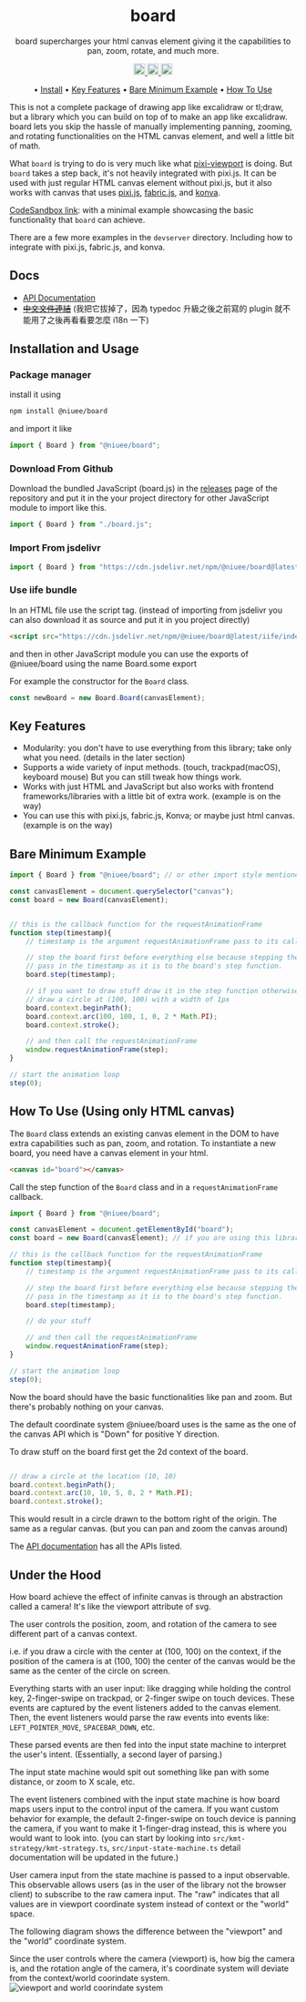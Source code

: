 <h1 align="center">
    board
</h1>
<p align="center">
    board supercharges your html canvas element giving it the capabilities to pan, zoom, rotate, and much more.
</p>
<p align="center">
    <a href="https://www.npmjs.com/package/@niuee/board">
        <img src="https://img.shields.io/npm/v/@niuee/board.svg?style=for-the-badge" alt="continuous integration" style="height: 20px;"/>
    </a>
    <a href="https://github.com/niuee/board/actions/workflows/node.js.yml">
        <img src="https://img.shields.io/github/actions/workflow/status/niuee/board/ci-test.yml?label=test&style=for-the-badge" alt="contributors" style="height: 20px;"/>
    </a>
    <a href="https://github.com/niuee/board/blob/main/LICENSE.txt">
        <img src="https://img.shields.io/github/license/niuee/board?style=for-the-badge" alt="contributors" style="height: 20px;"/>
    </a>

</p>

<p align="center">
  •
  <a href="#install">Install</a> •
  <a href="#key-features">Key Features</a> •
  <a href="#bare-minimum-example">Bare Minimum Example</a> •
  <a href="#how-to-use">How To Use</a>

</p>

This is not a complete package of drawing app like excalidraw or tl;draw, but a library which you can build on top of to make an app like excalidraw.
board lets you skip the hassle of manually implementing panning, zooming, and rotating functionalities on the HTML canvas element, and well a little bit of math.

What `board` is trying to do is very much like what [pixi-viewport](https://github.com/pixijs-userland/pixi-viewport) is doing. But `board` takes a step back, it's not heavily integrated with pixi.js. It can be used with just regular HTML canvas element without pixi.js, but it also works with canvas that uses [pixi.js](https://github.com/pixijs/pixijs), [fabric.js](https://github.com/fabricjs/fabric.js), and [konva](https://github.com/konvajs/konva).

[CodeSandbox link](https://codesandbox.io/p/sandbox/drp5c7): with a minimal example showcasing the basic functionality that `board` can achieve.

There are a few more examples in the `devserver` directory. Including how to integrate with pixi.js, fabric.js, and konva.

## Docs
- [API Documentation](https://niuee.github.io/board/index.html)
- [~~中文文件連結~~]() (我把它拔掉了，因為 typedoc 升級之後之前寫的 plugin 就不能用了之後再看看要怎麼 i18n 一下)

## Installation and Usage
### Package manager
install it using
```bash
npm install @niuee/board
```
and import it like
```javascript
import { Board } from "@niuee/board";
```

### Download From Github
Download the bundled JavaScript (board.js) in the [releases](https://github.com/niuee/board/releases/) page of the repository and put it in the your project directory for other JavaScript module to import like this.
```javascript
import { Board } from "./board.js";
```

### Import From jsdelivr
```javascript
import { Board } from "https://cdn.jsdelivr.net/npm/@niuee/board@latest/index.mjs";
```

### Use iife bundle
In an HTML file use the script tag. (instead of importing from jsdelivr you can also download it as source and put it in you project directly)
```html
<script src="https://cdn.jsdelivr.net/npm/@niuee/board@latest/iife/index.js"></script>
```

and then in other JavaScript module you can use the exports of @niuee/board using the name Board.some export

For example the constructor for the `Board` class.
```javascript
const newBoard = new Board.Board(canvasElement);
```

## Key Features
- Modularity: you don't have to use everything from this library; take only what you need. (details in the later section)
- Supports a wide variety of input methods. (touch, trackpad(macOS), keyboard mouse) But you can still tweak how things work.
- Works with just HTML and JavaScript but also works with frontend frameworks/libraries with a little bit of extra work. (example is on the way)
- You can use this with pixi.js, fabric.js, Konva; or maybe just html canvas. (example is on the way)

## Bare Minimum Example

```javascript
import { Board } from "@niuee/board"; // or other import style mentioned above

const canvasElement = document.querySelector("canvas");
const board = new Board(canvasElement);


// this is the callback function for the requestAnimationFrame
function step(timestamp){
    // timestamp is the argument requestAnimationFrame pass to its callback function

    // step the board first before everything else because stepping the board would wipe the canvas
    // pass in the timestamp as it is to the board's step function.
    board.step(timestamp);

    // if you want to draw stuff draw it in the step function otherwise it would not persist
    // draw a circle at (100, 100) with a width of 1px
    board.context.beginPath();
    board.context.arc(100, 100, 1, 0, 2 * Math.PI);
    board.context.stroke();

    // and then call the requestAnimationFrame
    window.requestAnimationFrame(step);
}

// start the animation loop
step(0);
```

## How To Use (Using only HTML canvas)
The `Board` class extends an existing canvas element in the DOM to have extra capabilities such as pan, zoom, and rotation.
To instantiate a new board, you need have a canvas element in your html.
```html
<canvas id="board"></canvas>
```

Call the step function of the `Board` class and in a `requestAnimationFrame` callback.
```javascript
import { Board } from "@niuee/board";

const canvasElement = document.getElementById("board");
const board = new Board(canvasElement); // if you are using this library through iife don't use the variable name board since it would have name conflict with the library

// this is the callback function for the requestAnimationFrame
function step(timestamp){
    // timestamp is the argument requestAnimationFrame pass to its callback function

    // step the board first before everything else because stepping the board would wipe the canvas
    // pass in the timestamp as it is to the board's step function.
    board.step(timestamp);

    // do your stuff

    // and then call the requestAnimationFrame
    window.requestAnimationFrame(step);
}

// start the animation loop
step(0);
```
Now the board should have the basic functionalities like pan and zoom. But there's probably nothing on your canvas.

The default coordinate system @niuee/board uses is the same as the one of the canvas API which is "Down" for positive Y direction.

To draw stuff on the board first get the 2d context of the board.
```javascript

// draw a circle at the location (10, 10)
board.context.beginPath();
board.context.arc(10, 10, 5, 0, 2 * Math.PI);
board.context.stroke();
```

This would result in a circle drawn to the bottom right of the origin. The same as a regular canvas. (but you can pan and zoom the canvas around)

The [API documentation](https://niuee.github.io/board/index.html) has all the APIs listed.

## Under the Hood
How board achieve the effect of infinite canvas is through an abstraction called a camera! It's like the viewport attribute of svg. 

The user controls the position, zoom, and rotation of the camera to see different part of a canvas context.

i.e. if you draw a circle with the center at (100, 100) on the context, if the position of the camera is at (100, 100) the center of the canvas would be the same as the center of the circle on screen.

Everything starts with an user input: like dragging while holding the control key, 2-finger-swipe on trackpad, or 2-finger swipe on touch devices.
These events are captured by the event listeners added to the canvas element. Then, the event listeners would parse the raw events into events like: `LEFT_POINTER_MOVE`, `SPACEBAR_DOWN`, etc.

These parsed events are then fed into the input state machine to interpret the user's intent. (Essentially, a second layer of parsing.)

The input state machine would spit out something like pan with some distance, or zoom to X scale, etc. 

The event listeners combined with the input state machine is how board maps users input to the control input of the camera.
If you want custom behavior for example, the default 2-finger-swipe on touch device is panning the camera, if you want to make it 1-finger-drag instead, this is where you would want to look into.
(you can start by looking into `src/kmt-strategy/kmt-strategy.ts`, `src/input-state-machine.ts` detail documentation will be updated in the future.)

User camera input from the state machine is passed to a input observable. This observable allows users (as in the user of the library not the browser client) to subscribe to the raw camera input.
The "raw" indicates that all values are in viewport coordinate system instead of context or the "world" space.

The following diagram shows the difference between the "viewport" and the "world" coordinate system.

Since the user controls where the camera (viewport) is, how big the camera is, and the rotation angle of the camera, it's coordinate system will deviate from the context/world coorindate system. 
![viewport and world coorindate system](./doc-media/coordinate-system.png)

